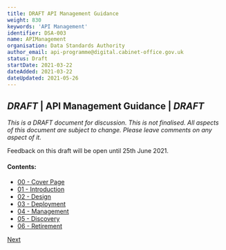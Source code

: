 ```yaml
---
title: DRAFT API Management Guidance
weight: 830
keywords: 'API Management'
identifier: DSA-003
name: APIManagement
organisation: Data Standards Authority
author_email: api-programme@digital.cabinet-office.gov.uk
status: Draft
startDate: 2021-03-22
dateAdded: 2021-03-22
dateUpdated: 2021-05-26
---
```



## *DRAFT* | API Management Guidance | *DRAFT*


_This is a DRAFT document for discussion. This is not finalised. All aspects of this document are subject to change. Please leave comments on any aspect of it._

Feedback on this draft will be open until 25th June 2021. 


#### Contents:
- [00 - Cover Page](index.html)
- [01 - Introduction](APIM-Introduction.html)
- [02 - Design](APIM-Design.html)
- [03 - Deployment](APIM-Deployment.html)
- [04 - Management](APIM-Management.html)
- [05 - Discovery](APIM-Discovery.html)
- [06 - Retirement](APIM-Retirement.html)


[Next](APIM-Introduction.html)
